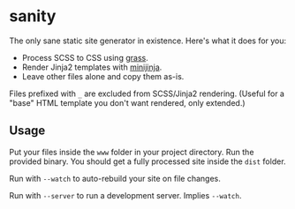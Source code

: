 # sanity

The only sane static site generator in existence. Here's what it does for you:

- Process SCSS to CSS using [grass](https://github.com/connorskees/grass).
- Render Jinja2 templates with [minijinja](https://github.com/mitsuhiko/minijinja).
- Leave other files alone and copy them as-is.

Files prefixed with `_` are excluded from SCSS/Jinja2 rendering. (Useful for a "base" HTML template you don't want rendered, only extended.)

## Usage

Put your files inside the `www` folder in your project directory. Run the provided binary. You should get a fully processed site inside the `dist` folder.

Run with `--watch` to auto-rebuild your site on file changes.

Run with `--server` to run a development server. Implies `--watch`.
